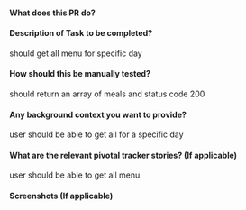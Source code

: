  #### What does this PR do?


#### Description of Task to be completed?
should get all menu for specific day
#### How should this be manually tested?

should return an array of meals and status code 200
#### Any background context you want to provide?
user should be able to get all for a specific day

#### What are the relevant pivotal tracker stories? (If applicable)
user should be able to get all menu


#### Screenshots (If applicable)